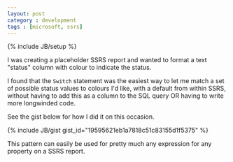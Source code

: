 ```yaml
---
layout: post
category : development
tags : [microsoft, ssrs]
---
```

{% include JB/setup %}

I was creating a placeholder SSRS report and wanted to format a text "status" column with colour to indicate the status.

I found that the `Switch` statement was the easiest way to let me match a set of possible status values to colours I'd like, with a default from within SSRS, without having to add this as a column to the SQL query OR having to write more longwinded code.

See the gist below for how I did it on this occasion.

{% include JB/gist gist_id="19595621eb1a7818c51c83155d1f5375" %}

This pattern can easily be used for pretty much any expression for any property on a SSRS report.